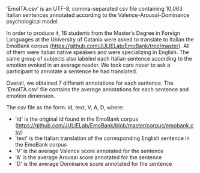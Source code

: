 'EmoITA.csv' is an UTF-8, comma-separated csv file containing 10,063 Italian sentences annotated according to the Valence-Arousal-Dominance psychological model. 

In order to produce it, 16 students from the Master’s Degree in Foreign Languages at the University of Catania were asked to translate to Italian the EmoBank corpus (https://github.com/JULIELab/EmoBank/tree/master). All of them were Italian native speakers and were specializing in English. The same group of subjects also labeled each Italian sentence according to the emotion evoked in an average reader. We took care never to ask a participant to annotate a sentence he had translated. 

Overall, we obtained 7 different annotations for each sentence. The 'EmoITA.csv' file contains the average annotations for each sentence and emotion dimension.

The csv file as the form: id, text, V, A, D, where:
- 'id' is the original id found in the EmoBank corpus (https://github.com/JULIELab/EmoBank/blob/master/corpus/emobank.csv)
- 'text' is the Italian translation of the corresponding English sentence in the EmoBank corpus
- 'V' is the average Valence score annotated for the sentence
- 'A' is the average Arousal score annotated for the sentence
- 'D' is the average Dominance score annotated for the sentence
